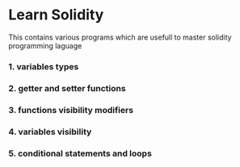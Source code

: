 # Learn Solidity
This contains various programs which are usefull to master solidity programming laguage 
### 1. variables types
### 2. getter and setter functions
### 3. functions visibility modifiers
### 4. variables visibility
### 5. conditional statements and loops


